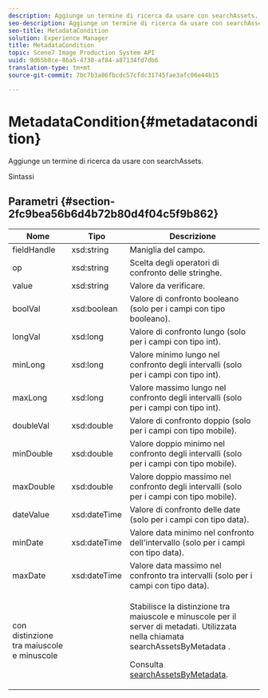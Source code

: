 ```yaml
---
description: Aggiunge un termine di ricerca da usare con searchAssets.
seo-description: Aggiunge un termine di ricerca da usare con searchAssets.
seo-title: MetadataCondition
solution: Experience Manager
title: MetadataCondition
topic: Scene7 Image Production System API
uuid: 9d65b8ce-86a5-4730-af84-a87134fd7db6
translation-type: tm+mt
source-git-commit: 7bc7b3a86fbcdc57cfdc31745fae3afc06e44b15

---
```



# MetadataCondition{#metadatacondition}

Aggiunge un termine di ricerca da usare con searchAssets.

Sintassi

## Parametri {#section-2fc9bea56b6d4b72b80d4f04c5f9b862}

<table id="table_04100BB8ABD84EF68B0A7CE3AD946414"> 
 <thead> 
  <tr> 
   <th colname="col1" class="entry"> Nome </th> 
   <th colname="col2" class="entry"> Tipo </th> 
   <th colname="col3" class="entry"> Descrizione </th> 
  </tr> 
 </thead>
 <tbody> 
  <tr> 
   <td colname="col1"> <span class="codeph"> <span class="varname"> fieldHandle</span></span> </td> 
   <td colname="col2"> <span class="codeph"> xsd:string</span> </td> 
   <td colname="col3"> Maniglia del campo. </td> 
  </tr> 
  <tr> 
   <td colname="col1"> <span class="codeph"> <span class="varname"> op</span> </span> </td> 
   <td colname="col2"> <span class="codeph"> xsd:string</span> </td> 
   <td colname="col3"> Scelta degli operatori di confronto delle stringhe. </td> 
  </tr> 
  <tr> 
   <td colname="col1"> <span class="codeph"> <span class="varname"> value</span></span> </td> 
   <td colname="col2"> <span class="codeph"> xsd:string</span> </td> 
   <td colname="col3"> Valore da verificare. </td> 
  </tr> 
  <tr> 
   <td colname="col1"> <span class="codeph"> <span class="varname"> boolVal</span></span> </td> 
   <td colname="col2"> <span class="codeph"> xsd:boolean</span> </td> 
   <td colname="col3"> Valore di confronto booleano (solo per i campi con tipo booleano). </td> 
  </tr> 
  <tr> 
   <td colname="col1"> <span class="codeph"> <span class="varname"> longVal</span></span> </td> 
   <td colname="col2"> <span class="codeph"> xsd:long</span> </td> 
   <td colname="col3"> Valore di confronto lungo (solo per i campi con tipo int). </td> 
  </tr> 
  <tr> 
   <td colname="col1"> <span class="codeph"> <span class="varname"> minLong</span></span> </td> 
   <td colname="col2"> <span class="codeph"> xsd:long</span> </td> 
   <td colname="col3"> Valore minimo lungo nel confronto degli intervalli (solo per i campi con tipo int). </td> 
  </tr> 
  <tr> 
   <td colname="col1"> <span class="codeph"> <span class="varname"> maxLong</span></span> </td> 
   <td colname="col2"> <span class="codeph"> xsd:long</span> </td> 
   <td colname="col3"> Valore massimo lungo nel confronto degli intervalli (solo per i campi con tipo int). </td> 
  </tr> 
  <tr> 
   <td colname="col1"> <span class="codeph"> <span class="varname"> doubleVal</span></span> </td> 
   <td colname="col2"> <span class="codeph"> xsd:double</span> </td> 
   <td colname="col3"> Valore di confronto doppio (solo per i campi con tipo mobile). </td> 
  </tr> 
  <tr> 
   <td colname="col1"> <span class="codeph"> <span class="varname"> minDouble</span></span> </td> 
   <td colname="col2"> <span class="codeph"> xsd:double</span> </td> 
   <td colname="col3"> Valore doppio minimo nel confronto degli intervalli (solo per i campi con tipo mobile). </td> 
  </tr> 
  <tr> 
   <td colname="col1"> <span class="codeph"> <span class="varname"> maxDouble</span></span> </td> 
   <td colname="col2"> <span class="codeph"> xsd:double</span> </td> 
   <td colname="col3"> Valore doppio massimo nel confronto degli intervalli (solo per i campi con tipo mobile). </td> 
  </tr> 
  <tr> 
   <td colname="col1"> <span class="codeph"> <span class="varname"> dateValue</span></span> </td> 
   <td colname="col2"> <span class="codeph"> xsd:dateTime</span> </td> 
   <td colname="col3"> Valore di confronto delle date (solo per i campi con tipo data). </td> 
  </tr> 
  <tr> 
   <td colname="col1"> <span class="codeph"> <span class="varname"> minDate</span></span> </td> 
   <td colname="col2"> <span class="codeph"> xsd:dateTime</span> </td> 
   <td colname="col3"> Valore data minimo nel confronto dell'intervallo (solo per i campi con tipo data). </td> 
  </tr> 
  <tr> 
   <td colname="col1"> <span class="codeph"> <span class="varname"> maxDate</span></span> </td> 
   <td colname="col2"> <span class="codeph"> xsd:dateTime</span> </td> 
   <td colname="col3"> Valore data massimo nel confronto tra intervalli (solo per i campi con tipo data). </td> 
  </tr> 
  <tr> 
   <td colname="col1"> <span class="codeph"> <span class="varname"> con distinzione tra maiuscole e minuscole</span></span> </td> 
   <td colname="col2"> </td> 
   <td colname="col3"> <p> Stabilisce la distinzione tra maiuscole e minuscole per il server di metadati. Utilizzata nella chiamata <span class="codeph"> searchAssetsByMetadata</span> . </p> <p>Consulta <a href="../../operations/c-operations-intro/c-methods/r-search-assets-by-metadata.md#reference-609ec73944a34ce49b152389fbb40414" format="dita" scope="local"> searchAssetsByMetadata</a>. </p> </td> 
  </tr> 
 </tbody> 
</table>

